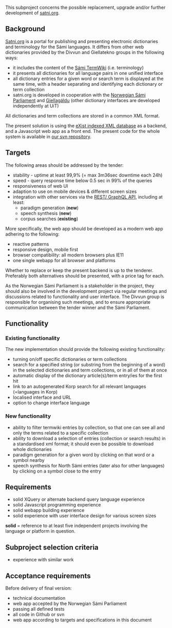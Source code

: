 This subproject concerns the possible replacement, upgrade and/or further development of [satni.org](http://satni.org/).

## Background

[Satni.org](http://satni.org/) is a portal for publishing and presenting electronic dictionaries and terminology for the Sámi languages. It differs from other web dictionaries provided by the Divvun and Giellatekno groups in the following ways:

* it includes the content of the [Sámi TermWiki](https://satni.uit.no/termwiki) (i.e. terminology)
* it presents all dictionaries for all language pairs in one unified interface
* all dictionary entries for a given word or search term is displayed at the same time, with a header separating and identifying each dictionary or term collection
* satni.org is developed in cooperation with the [Norwegian Sámi Parliament](https://samediggi.no/) and [Giellagáldu](http://www.giella.org/) (other dictionary interfaces are developed independently at UiT)

All dictionaries and term collections are stored in a common XML format.

The present solution is using the [eXist indexed XML database](http://exist-db.org/) as a backend, and a Javascript web app as a front end. The present code for the whole system is available in [our svn repository](https://gtsvn.uit.no/langtech/trunk/apps/risten2/).

## Targets

The following areas should be addressed by the tender:

* stability - uptime at least 99,9% (= max 3m36sec downtime each 24h)
* speed - query response time below 0.5 sec in 99% of the queries
* responsiveness of web UI
* adaption to use on mobile devices & different screen sizes
* integration with other services via the [REST/ GraphQL API](REST_API.md), including at least:
    * paradigm generation (**new**)
    * speech synthesis (**new**)
    * corpus searches (**existing**)

More specifically, the web app should be developed as a modern web app adhering to the following:

* reactive patterns
* responsive design, mobile first
* browser compatibility: all modern browsers plus IE11
* one single webapp for all browser and platforms

Whether to replace or keep the present backend is up to the tenderer. Preferably both alternatives should be presented, with a price tag for each.

As the Norwegian Sámi Parliament is a stakeholder in the project, they should also be involved in the development project via regular meetings and discussions related to functionality and user interface. The Divvun group is responsible for organising such meetings, and to ensure appropriate communication between the tender winner and the Sámi Parliament.

## Functionality

### Existing functionality

The new implementation should provide the following existing functionality:

* turning on/off specific dictionaries or term collections
* search for a specified string (or substring from the beginning of a word) in the selected dictionaries and term collections, or in all of them at once
* automatic display of the dictionary article(s)/term entry/ies for the first hit
* link to an autogenerated Korp search for all relevant languages (=languages in Korp)
* localised interface and URL
* option to change interface language

### New functionality

* ability to filter termwiki entries by collection, so that one can see all and only the terms related to a specific collection
* ability to download a selection of entries (collection or search results) in a standardised xml format; it should even be possible to download whole dictionaries
* paradigm generation for a given word by clicking on that word or a symbol nearby
* speech synthesis for North Sámi entries (later also for other languages) by clicking on a symbol close to the entry

## Requirements

* solid XQuery or alternate backend query language experience
* solid Javascript programming experience
* solid webapp building experience
* solid experience with user interface design for various screen sizes

**solid** = reference to at least five independent projects involving the language or platform in question.

## Subproject selection criteria

* experience with similar work

## Acceptance requirements

Before delivery of final version:

* technical documentation
* web app accepted by the Norwegian Sámi Parliament
* passing all defined tests
* all code in Github or svn
* web app according to targets and specifications in this document
